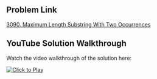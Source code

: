 ## Problem Link
[3090. Maximum Length Substring With Two Occurrences](https://leetcode.com/problems/maximum-length-substring-with-two-occurrences/)


## YouTube Solution Walkthrough

Watch the video walkthrough of the solution here:

[![Click to Play](https://img.youtube.com/vi/9gR4jhUimdA/hqdefault.jpg)](https://www.youtube.com/watch?v=9gR4jhUimdA)


